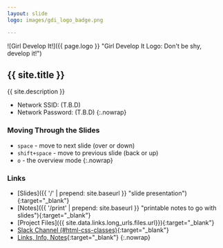 ```yaml
---
layout: slide
logo: images/gdi_logo_badge.png

---
```


<section>

<div class="two-up">
<div class="left">

![Girl Develop It!]({{ page.logo }} "Girl Develop It Logo: Don't be shy, develop it!")

</div>
<div class="right">

## {{ site.title }}

{{ site.description }}

</div>
</div>


* <span class="green">Network SSID:</span> (T.B.D)
* <span class="green">Network Password:</span> (T.B.D)
{:.nowrap}

</section>




<section>

### Moving Through the Slides

* `space` - move to next slide (over or down)
* `shift+space` - move to previous slide (back or up)
* `o` - the overview mode
{:.nowrap}

</section>




<section>

### Links

* [Slides]({{ '/' | prepend: site.baseurl }} "slide presentation"){:target="_blank"}
* [Notes]({{ '/print' | prepend: site.baseurl }} "printable notes to go with slides"){:target="_blank"}
* [Project Files]({{ site.data.links.long_urls.files.url}}){:target="_blank"}
* [Slack Channel (#html-css-classes)](https://gdimpls.slack.com/messages/html-css-classes/){:target="_blank"}
* [Links, Info, Notes](https://github.com/gdiminneapolis/LinksInfoNotes){:target="_blank"}
{:.nowrap}

</section>
